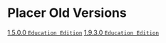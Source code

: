 # Placer Old Versions
[1.5.0.0 `Education Edition`](1.5.0.0)
[1.9.3.0 `Education Edition`](1.9.3.0)
